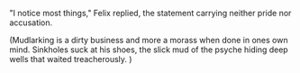 "I notice most things," Felix replied, the statement carrying neither pride nor accusation. 

(Mudlarking is a dirty business and more a morass when done in ones own mind. Sinkholes suck at his shoes, the slick mud of the psyche hiding deep wells that waited treacherously. )